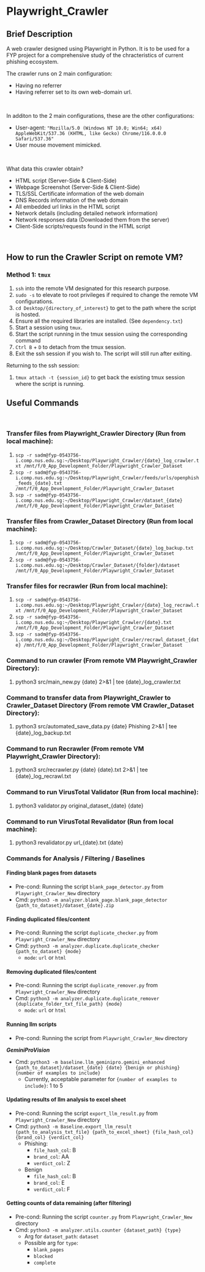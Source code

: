 # Playwright_Crawler

## Brief Description
A web crawler designed using Playwright in Python. It is to be used for a FYP project for a comprehensive study of the chracteristics of current phishing ecosystem. 
<br>

The crawler runs on 2 main configuration: 
* Having no referrer 
* Having referrer set to its own web-domain url.
<br>

In additon to the 2 main configurations, these are the other configurations:
* User-agent: `"Mozilla/5.0 (Windows NT 10.0; Win64; x64) AppleWebKit/537.36 (KHTML, like Gecko) Chrome/116.0.0.0 Safari/537.36"`
* User mouse movement mimicked. 
<br>

What data this crawler obtain?
* HTML script (Server-Side & Client-Side)
* Webpage Screenshot (Server-Side & Client-Side)
* TLS/SSL Certificate information of the web domain
* DNS Records information of the web domain 
* All embedded url links in the HTML script
* Network details (including detailed network information)
* Network responses data (Downloaded them from the server) 
* Client-Side scripts/requests found in the HTML script

<br>

## How to run the Crawler Script on remote VM?


### Method 1: `tmux`
1. `ssh` into the remote VM designated for this research purpose.
2. `sudo -s` to elevate to root privileges if required to change the remote VM configurations. 
3. `cd Desktop/{directory_of_interest}` to get to the path where the script is hosted.
4. Ensure all the required libraries are installed. (See `dependency.txt`)
5. Start a session using `tmux`.
6. Start the script running in the tmux session using the corresponding command
7. `Ctrl B` + `D` to detach from the tmux session.
8. Exit the ssh session if you wish to. The script will still run after exiting.

Returning to the ssh session:
1. `tmux attach -t {session_id}` to get back the existing tmux session where the script is running.




## Useful Commands

<br>

### Transfer files from Playwright_Crawler Directory (Run from local machine):
1. `scp -r sadm@fyp-0543756-i.comp.nus.edu.sg:~/Desktop/Playwright_Crawler/{date}_log_crawler.txt /mnt/f/0_App_Development_Folder/Playwright_Crawler_Dataset`
2. `scp -r sadm@fyp-0543756-i.comp.nus.edu.sg:~/Desktop/Playwright_Crawler/feeds/urls/openphish_feeds_{date}.txt /mnt/f/0_App_Development_Folder/Playwright_Crawler_Dataset`
3. `scp -r sadm@fyp-0543756-i.comp.nus.edu.sg:~/Desktop/Playwright_Crawler/dataset_{date} /mnt/f/0_App_Development_Folder/Playwright_Crawler_Dataset`


### Transfer files from Crawler_Dataset Directory (Run from local machine):
1. `scp -r sadm@fyp-0543756-i.comp.nus.edu.sg:~/Desktop/Crawler_Dataset/{date}_log_backup.txt /mnt/f/0_App_Development_Folder/Playwright_Crawler_Dataset`
2. `scp -r sadm@fyp-0543756-i.comp.nus.edu.sg:~/Desktop/Crawler_Dataset/{folder}/dataset /mnt/f/0_App_Development_Folder/Playwright_Crawler_Dataset`


### Transfer files for recrawler (Run from local machine):
1. `scp -r sadm@fyp-0543756-i.comp.nus.edu.sg:~/Desktop/Playwright_Crawler/{date}_log_recrawl.txt /mnt/f/0_App_Development_Folder/Playwright_Crawler_Dataset`
2. `scp -r sadm@fyp-0543756-i.comp.nus.edu.sg:~/Desktop/Playwright_Crawler/{date}.txt /mnt/f/0_App_Development_Folder/Playwright_Crawler_Dataset`
3. `scp -r sadm@fyp-0543756-i.comp.nus.edu.sg:~/Desktop/Playwright_Crawler/recrawl_dataset_{date} /mnt/f/0_App_Development_Folder/Playwright_Crawler_Dataset`


### Command to run crawler (From remote VM Playwright_Crawler Directory): 
1. python3 src/main_new.py {date} 2>&1 | tee {date}_log_crawler.txt


### Command to transfer data from Playwright_Crawler to Crawler_Dataset Directory (From remote VM Crawler_Dataset Directory): 
1. python3 src/automated_save_data.py {date} Phishing 2>&1 | tee {date}_log_backup.txt


### Command to run Recrawler (From remote VM Playwright_Crawler Directory):
1. python3 src/recrawler.py {date} {date}.txt 2>&1 | tee {date}_log_recrawl.txt


### Command to run VirusTotal Validator (Run from local machine):
1. python3 validator.py original_dataset_{date} {date}

### Command to run VirusTotal Revalidator (Run from local machine):
1. python3 revalidator.py url_{date}.txt {date}


### Commands for Analysis / Filtering / Baselines 
#### Finding blank pages from datasets 
* Pre-cond: Running the script `blank_page_detector.py` from `Playwright_Crawler_New` directory
* Cmd: `python3 -m analyzer.blank_page.blank_page_detector {path_to_dataset}/dataset_{date}.zip`

#### Finding duplicated files/content 
* Pre-cond: Running the script `duplicate_checker.py` from `Playwright_Crawler_New` directory
* Cmd: `python3 -m analyzer.duplicate.duplicate_checker {path_to_dataset} {mode}`
  * `mode`: `url` or `html`

#### Removing duplicated files/content 
* Pre-cond: Running the script `duplicate_remover.py` from `Playwright_Crawler_New` directory
* Cmd: `python3 -m analyzer.duplicate.duplicate_remover {duplicate_folder_txt_file_path} {mode}`
  * `mode`: `url` or `html`

#### Running llm scripts 
* Pre-cond: Running the script from `Playwright_Crawler_New` directory

***GeminiProVision***
* Cmd: `python3 -m baseline.llm_geminipro.gemini_enhanced {path_to_dataset}/dataset_{date} {date} {benign or phishing} {number of examples to include}` 
  * Currently, acceptable parameter for `{number of examples to include}`: 1 to 5

#### Updating results of llm analysis to excel sheet
* Pre-cond: Running the script `export_llm_result.py` from `Playwright_Crawler_New` directory
* Cmd: `python3 -m Baseline.export_llm_result {path_to_analysis_txt_file} {path_to_excel_sheet} {file_hash_col} {brand_col} {verdict_col}`
  * Phishing: 
    * `file_hash_col`: B
    * `brand_col`: AA
    * `verdict_col`: Z
  * Benign
    * `file_hash_col`: B
    * `brand_col`: E
    * `verdict_col`: F
  
#### Getting counts of data remaining (after filtering)
* Pre-cond: Running the script `counter.py` from `Playwright_Crawler_New` directory
* Cmd: `python3 -m analyzer.utils.counter {dataset_path} {type}`
  * Arg for `dataset_path`: `dataset`
  * Possible arg for `type`:
    * `blank_pages`
    * `blocked`
    * `complete`
    